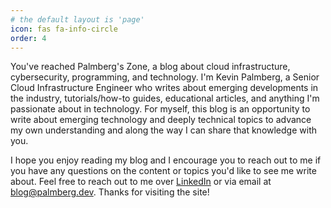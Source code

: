```yaml
---
# the default layout is 'page'
icon: fas fa-info-circle
order: 4
---
```


You've reached Palmberg's Zone, a blog about cloud infrastructure, cybersecurity, programming, and technology. I'm Kevin Palmberg, a Senior Cloud Infrastructure Engineer who writes about emerging developments in the industry, tutorials/how-to guides, educational articles, and anything I'm passionate about in technology. For myself, this blog is an opportunity to write about emerging technology and deeply technical topics to advance my own understanding and along the way I can share that knowledge with you. 

I hope you enjoy reading my blog and I encourage you to reach out to me if you have any questions on the content or topics you'd like to see me write about. Feel free to reach out to me over [LinkedIn](https://www.linkedin.com/in/kpalmberg) or via email at <blog@palmberg.dev>. Thanks for visiting the site!